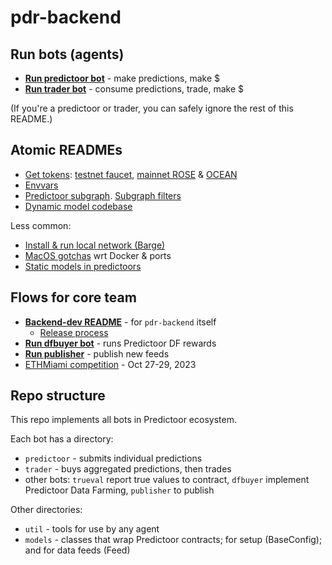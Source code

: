 <!--
Copyright 2023 Ocean Protocol Foundation
SPDX-License-Identifier: Apache-2.0
-->

# pdr-backend

## Run bots (agents)

- **[Run predictoor bot](READMEs/predictoor.md)** - make predictions, make $
- **[Run trader bot](READMEs/trader.md)** - consume predictions, trade, make $

(If you're a predictoor or trader, you can safely ignore the rest of this README.)

## Atomic READMEs

- [Get tokens](READMEs/get-tokens.md): [testnet faucet](READMEs/testnet-faucet.md), [mainnet ROSE](READMEs/get-rose-on-sapphire.md) & [OCEAN](READMEs/get-ocean-on-sapphire.md)
- [Envvars](READMEs/envvars.md)
- [Predictoor subgraph](READMEs/subgraph.md). [Subgraph filters](READMEs/filters.md)
- [Dynamic model codebase](READMEs/dynamic-model-codebase.md)

Less common:
- [Install & run local network (Barge)](READMEs/barge.md)
- [MacOS gotchas](READMEs/macos.md) wrt Docker & ports
- [Static models in predictoors](READMEs/static-model.md)

## Flows for core team

- **[Backend-dev README](READMEs/backend-dev.md)** - for `pdr-backend` itself
  - [Release process](READMEs/release-process.md)
- **[Run dfbuyer bot](READMEs/dfbuyer.md)** - runs Predictoor DF rewards
- **[Run publisher](READMEs/publisher.md)** - publish new feeds
- [ETHMiami competition](READMEs/ethmiami.md) - Oct 27-29, 2023

## Repo structure

This repo implements all bots in Predictoor ecosystem.

Each bot has a directory:
- `predictoor` - submits individual predictions
- `trader` - buys aggregated predictions, then trades
- other bots: `trueval` report true values to contract, `dfbuyer` implement Predictoor Data Farming, `publisher` to publish

Other directories:
- `util` - tools for use by any agent
- `models` - classes that wrap Predictoor contracts; for setup (BaseConfig); and for data feeds (Feed)

